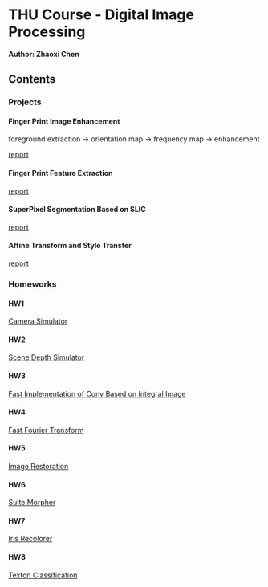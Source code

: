 <!--
 * @Description: 
 * @Author: Zhaoxi Chen
 * @Github: https://github.com/FrozenBurning
 * @Date: 2020-04-03 10:32:04
 * @LastEditors: Zhaoxi Chen
 * @LastEditTime: 2020-04-03 10:51:43
 -->

# THU Course - Digital Image Processing

**Author: Zhaoxi Chen**

## Contents

### Projects

#### Finger Print Image Enhancement
foreground extraction -> orientation map -> frequency map -> enhancement

[report](./project1/report.pdf)

#### Finger Print Feature Extraction
[report](./project2/report.pdf)

#### SuperPixel Segmentation Based on SLIC
[report](./project3/report/report.pdf)

#### Affine Transform and Style Transfer
[report](./project4/report/report.pdf)

### Homeworks
#### HW1
[Camera Simulator](./moon/report.md)

#### HW2
[Scene Depth Simulator](./hw2/report.md)

#### HW3
[Fast Implementation of Conv Based on Integral Image](./hw3/report.md)

#### HW4
[Fast Fourier Transform](./hw4/report.md)

#### HW5
[Image Restoration](./hw5/report.md)

#### HW6
[Suite Morpher](./hw6/report.md)

#### HW7
[Iris Recolorer](./hw7/report.md)

#### HW8
[Texton Classification](./hw8/report.md)
